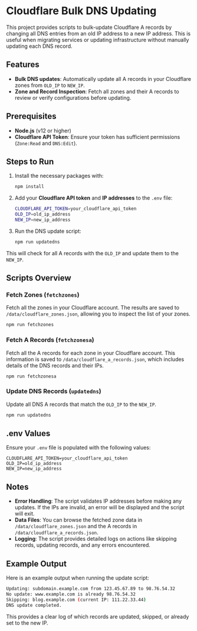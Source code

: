 
# Cloudflare Bulk DNS Updating

This project provides scripts to bulk-update Cloudflare A records by changing all DNS entries from an old IP address to a new IP address. This is useful when migrating services or updating infrastructure without manually updating each DNS record.

## Features
- **Bulk DNS updates**: Automatically update all A records in your Cloudflare zones from `OLD_IP` to `NEW_IP`.
- **Zone and Record Inspection**: Fetch all zones and their A records to review or verify configurations before updating.
  
## Prerequisites
- **Node.js** (v12 or higher)
- **Cloudflare API Token**: Ensure your token has sufficient permissions (`Zone:Read` and `DNS:Edit`).

## Steps to Run

1. Install the necessary packages with:
   ```bash
   npm install
   ```
   
2. Add your **Cloudflare API token** and **IP addresses** to the `.env` file:
   ```bash
   CLOUDFLARE_API_TOKEN=your_cloudflare_api_token
   OLD_IP=old_ip_address
   NEW_IP=new_ip_address
   ```

3. Run the DNS update script:
   ```bash
   npm run updatedns
   ```

This will check for all A records with the `OLD_IP` and update them to the `NEW_IP`.

## Scripts Overview

### Fetch Zones (`fetchzones`)
Fetch all the zones in your Cloudflare account. The results are saved to `/data/cloudflare_zones.json`, allowing you to inspect the list of your zones.

```bash
npm run fetchzones
```

### Fetch A Records (`fetchzonesa`)
Fetch all the A records for each zone in your Cloudflare account. This information is saved to `/data/cloudflare_a_records.json`, which includes details of the DNS records and their IPs.

```bash
npm run fetchzonesa
```

### Update DNS Records (`updatedns`)
Update all DNS A records that match the `OLD_IP` to the `NEW_IP`.

```bash
npm run updatedns
```

## .env Values
Ensure your `.env` file is populated with the following values:

```plaintext
CLOUDFLARE_API_TOKEN=your_cloudflare_api_token
OLD_IP=old_ip_address
NEW_IP=new_ip_address
```

## Notes
- **Error Handling**: The script validates IP addresses before making any updates. If the IPs are invalid, an error will be displayed and the script will exit.
- **Data Files**: You can browse the fetched zone data in `/data/cloudflare_zones.json` and the A records in `/data/cloudflare_a_records.json`.
- **Logging**: The script provides detailed logs on actions like skipping records, updating records, and any errors encountered.

## Example Output
Here is an example output when running the update script:

```bash
Updating: subdomain.example.com from 123.45.67.89 to 98.76.54.32
No update: www.example.com is already 98.76.54.32
Skipping: blog.example.com (current IP: 111.22.33.44)
DNS update completed.
```

This provides a clear log of which records are updated, skipped, or already set to the new IP.
